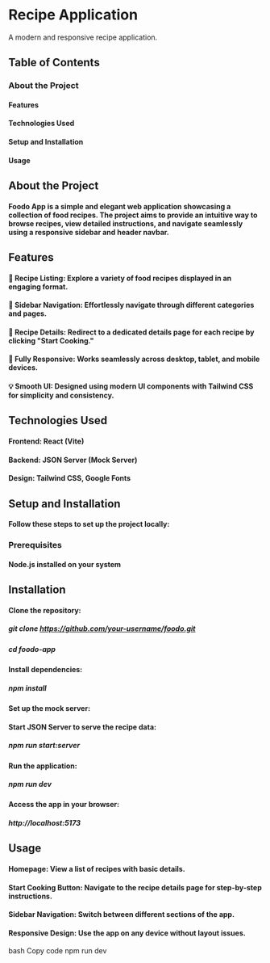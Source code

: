 # Recipe Application
A modern and responsive recipe application.
## Table of Contents
### About the Project
#### Features
#### Technologies Used
#### Setup and Installation
#### Usage

## About the Project
#### Foodo App is a simple and elegant web application showcasing a collection of food recipes. The project aims to provide an intuitive way to browse recipes, view detailed instructions, and navigate seamlessly using a responsive sidebar and header navbar.

## Features
#### 📖 Recipe Listing: Explore a variety of food recipes displayed in an engaging format.
#### 🔗 Sidebar Navigation: Effortlessly navigate through different categories and pages.
#### 🎯 Recipe Details: Redirect to a dedicated details page for each recipe by clicking "Start Cooking."
#### 📱 Fully Responsive: Works seamlessly across desktop, tablet, and mobile devices.
#### 💡 Smooth UI: Designed using modern UI components with Tailwind CSS for simplicity and consistency.

## Technologies Used
#### Frontend: React (Vite)
#### Backend: JSON Server (Mock Server)
#### Design: Tailwind CSS, Google Fonts

## Setup and Installation
#### Follow these steps to set up the project locally:

### Prerequisites
#### Node.js installed on your system

## Installation
#### Clone the repository:
##### git clone https://github.com/your-username/foodo.git
##### cd foodo-app

#### Install dependencies:
##### npm install

#### Set up the mock server:
#### Start JSON Server to serve the recipe data:
##### npm run start:server
#### Run the application:
##### npm run dev
#### Access the app in your browser:
##### http://localhost:5173

## Usage
#### Homepage: View a list of recipes with basic details.
#### Start Cooking Button: Navigate to the recipe details page for step-by-step instructions.
#### Sidebar Navigation: Switch between different sections of the app.
#### Responsive Design: Use the app on any device without layout issues.

bash
Copy code
npm run dev
